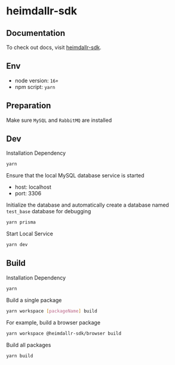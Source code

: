 # heimdallr-sdk

## Documentation

To check out docs, visit [heimdallr-sdk](https://luciferhuang.github.io/heimdallr-sdk/).

## Env

- node version: `16+`
- npm script: `yarn`

## Preparation

Make sure `MySQL` and `RabbitMQ` are installed

## Dev

Installation Dependency

```bash
yarn
```

Ensure that the local MySQL database service is started

- host: localhost
- port: 3306

Initialize the database and automatically create a database named `test_base` database for debugging

```bash
yarn prisma
```

Start Local Service

```bash
yarn dev
```

## Build

Installation Dependency

```bash
yarn
```

Build a single package

```bash
yarn workspace [packageName] build
```

For example, build a browser package

```bash
yarn workspace @heimdallr-sdk/browser build
```

Build all packages

```bash
yarn build
```
